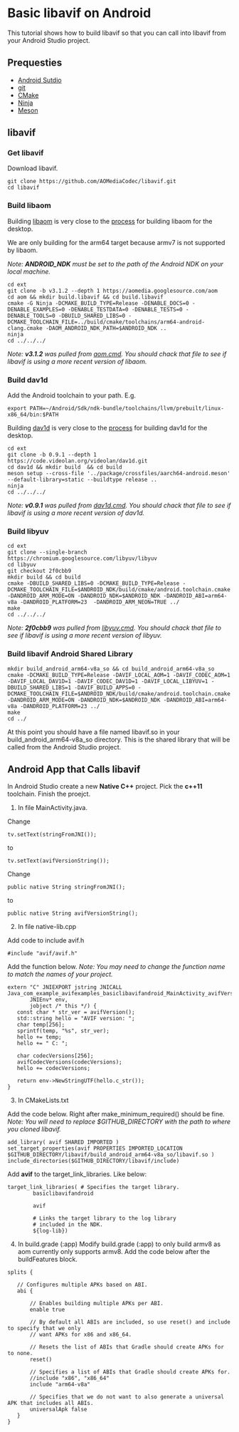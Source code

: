 # Basic libavif on Android
This tutorial shows how to build libavif so that you can call into libavif
from your Android Studio project.

## Prequesties

- [Android Sutdio](https://developer.android.com/studio)
- [git](https://git-scm.com/)
- [CMake](https://cmake.org/)
- [Ninja](https://ninja-build.org/)
- [Meson](https://mesonbuild.com/)

## libavif

### Get libavif
Download libavif.
```
git clone https://github.com/AOMediaCodec/libavif.git
cd libavif
```

### Build libaom
Building [libaom](https://aomedia.googlesource.com/aom/) is very close to the
[process](https://github.com/AOMediaCodec/libavif/blob/master/ext/aom.cmd) for building libaom for the desktop.

We are only building for the arm64 target because armv7 is not supported by
libaom.

*Note: **ANDROID_NDK** must be set to the path of the Android NDK on your local
machine.*

```
cd ext
git clone -b v3.1.2 --depth 1 https://aomedia.googlesource.com/aom
cd aom && mkdir build.libavif && cd build.libavif
cmake -G Ninja -DCMAKE_BUILD_TYPE=Release -DENABLE_DOCS=0 -DENABLE_EXAMPLES=0 -DENABLE_TESTDATA=0 -DENABLE_TESTS=0 -DENABLE_TOOLS=0 -DBUILD_SHARED_LIBS=0 -DCMAKE_TOOLCHAIN_FILE=../build/cmake/toolchains/arm64-android-clang.cmake -DAOM_ANDROID_NDK_PATH=$ANDROID_NDK ..
ninja
cd ../../../
```

*Note: **v3.1.2** was pulled from
[aom.cmd](https://github.com/AOMediaCodec/libavif/blob/master/ext/aom.cmd). You
should chack that file to see if libavif is using a more recent version of
libaom.*

### Build dav1d

Add the Android toolchain to your path. E.g.
```
export PATH=~/Android/Sdk/ndk-bundle/toolchains/llvm/prebuilt/linux-x86_64/bin:$PATH
```

Building [dav1d](https://code.videolan.org/videolan/dav1d) is very close to the
[process](https://github.com/AOMediaCodec/libavif/blob/master/ext/dav1d.cmd) for
building dav1d for the desktop.

```
cd ext
git clone -b 0.9.1 --depth 1 https://code.videolan.org/videolan/dav1d.git
cd dav1d && mkdir build  && cd build
meson setup --cross-file '../package/crossfiles/aarch64-android.meson' --default-library=static --buildtype release ..
ninja
cd ../../../
```

*Note: **v0.9.1** was pulled from
[dav1d.cmd](https://github.com/AOMediaCodec/libavif/blob/master/ext/dav1d.cmd). You
should chack that file to see if libavif is using a more recent version of
dav1d.*

### Build libyuv

```
cd ext
git clone --single-branch https://chromium.googlesource.com/libyuv/libyuv
cd libyuv
git checkout 2f0cbb9
mkdir build && cd build
cmake -DBUILD_SHARED_LIBS=0 -DCMAKE_BUILD_TYPE=Release -DCMAKE_TOOLCHAIN_FILE=$ANDROID_NDK/build/cmake/android.toolchain.cmake -DANDROID_ARM_MODE=ON -DANDROID_NDK=$ANDROID_NDK -DANDROID_ABI=arm64-v8a -DANDROID_PLATFORM=23  -DANDROID_ARM_NEON=TRUE ../
make
cd ../../../
```

*Note: **2f0cbb9** was pulled from
[libyuv.cmd](https://github.com/AOMediaCodec/libavif/blob/master/ext/libyuv.cmd). You
should chack that file to see if libavif is using a more recent version of
libyuv.*

### Build libavif Android Shared Library

```
mkdir build_android_arm64-v8a_so && cd build_android_arm64-v8a_so
cmake -DCMAKE_BUILD_TYPE=Release -DAVIF_LOCAL_AOM=1 -DAVIF_CODEC_AOM=1 -DAVIF_LOCAL_DAV1D=1 -DAVIF_CODEC_DAV1D=1 -DAVIF_LOCAL_LIBYUV=1 -DBUILD_SHARED_LIBS=1 -DAVIF_BUILD_APPS=0 -DCMAKE_TOOLCHAIN_FILE=$ANDROID_NDK/build/cmake/android.toolchain.cmake -DANDROID_ARM_MODE=ON -DANDROID_NDK=$ANDROID_NDK -DANDROID_ABI=arm64-v8a -DANDROID_PLATFORM=23 ../
make
cd ../
```

At this point you should have a file named libavif.so in your
build_android_arm64-v8a_so directory. This is the shared library that will be
called from the Android Studio project.

## Android App that Calls libavif

In Android Studio create a new **Native C++** project. Pick the **c++11**
toolchain. Finish the proejct.


1. In file MainActivity.java.

Change
```
tv.setText(stringFromJNI());
```
to
```
tv.setText(avifVersionString());
```

Change
```
public native String stringFromJNI();
```
to
```
public native String avifVersionString();
```


2. In file native-lib.cpp

Add code to include avif.h
```
#include "avif/avif.h"
```

Add the function below.
*Note: You may need to change the function name to match the names of your
project.*

```
extern "C" JNIEXPORT jstring JNICALL
Java_com_example_avifexamples_basiclibavifandroid_MainActivity_avifVersionString(
       JNIEnv* env,
       jobject /* this */) {
   const char * str_ver = avifVersion();
   std::string hello = "AVIF version: ";
   char temp[256];
   sprintf(temp, "%s", str_ver);
   hello += temp;
   hello += " C: ";

   char codecVersions[256];
   avifCodecVersions(codecVersions);
   hello += codecVersions;

   return env->NewStringUTF(hello.c_str());
}
```

3. In CMakeLists.txt

Add the code below. Right after make_minimum_required() should be fine.
*Note: You will need to replace $GITHUB_DIRECTORY with the path to where you
cloned libavif.*

```
add_library( avif SHARED IMPORTED )
set_target_properties(avif PROPERTIES IMPORTED_LOCATION $GITHUB_DIRECTORY/libavif/build_android_arm64-v8a_so/libavif.so )
include_directories($GITHUB_DIRECTORY/libavif/include)
```

Add **avif** to the target_link_libraries. Like below:
```
target_link_libraries( # Specifies the target library.
        basiclibavifandroid

        avif

        # Links the target library to the log library
        # included in the NDK.
        ${log-lib})
```

4. In build.grade (:app)
Modify build.grade (:app) to only build armv8 as aom currently only supports armv8. Add the code below after the buildFeatures block.
```
splits {

   // Configures multiple APKs based on ABI.
   abi {

       // Enables building multiple APKs per ABI.
       enable true

       // By default all ABIs are included, so use reset() and include to specify that we only
       // want APKs for x86 and x86_64.

       // Resets the list of ABIs that Gradle should create APKs for to none.
       reset()

       // Specifies a list of ABIs that Gradle should create APKs for.
       //include "x86", "x86_64"
       include "arm64-v8a"

       // Specifies that we do not want to also generate a universal APK that includes all ABIs.
       universalApk false
   }
}
```


